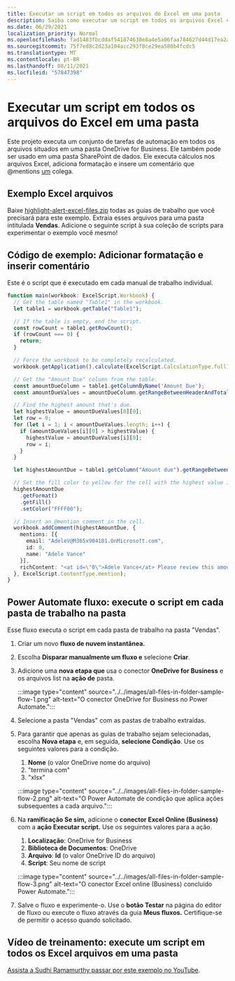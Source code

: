 ```yaml
---
title: Executar um script em todos os arquivos do Excel em uma pasta
description: Saiba como executar um script em todos os arquivos Excel em uma pasta em OneDrive for Business.
ms.date: 06/29/2021
localization_priority: Normal
ms.openlocfilehash: fad1483fbcddaf541874630e8a4e5a06faa784627d44d17ea2ab7ca0af1550a4
ms.sourcegitcommit: 75f7ed8c2d23a104acc293f8ce29ea580b4fcdc5
ms.translationtype: MT
ms.contentlocale: pt-BR
ms.lasthandoff: 08/11/2021
ms.locfileid: "57847398"
---
```

# <a name="run-a-script-on-all-excel-files-in-a-folder"></a>Executar um script em todos os arquivos do Excel em uma pasta

Este projeto executa um conjunto de tarefas de automação em todos os arquivos situados em uma pasta OneDrive for Business. Ele também pode ser usado em uma pasta SharePoint de dados.
Ele executa cálculos nos arquivos Excel, adiciona formatação e insere um comentário que @mentions [um](https://support.microsoft.com/office/90701709-5dc1-41c7-aa48-b01d4a46e8c7) colega.

## <a name="sample-excel-files"></a>Exemplo Excel arquivos

Baixe <a href="https://github.com/OfficeDev/office-scripts-docs/blob/master/docs/resources/samples/highlight-alert-excel-files.zip?raw=true">highlight-alert-excel-files.zip</a> todas as guias de trabalho que você precisará para este exemplo. Extraia esses arquivos para uma pasta intitulada **Vendas**. Adicione o seguinte script à sua coleção de scripts para experimentar o exemplo você mesmo!

## <a name="sample-code-add-formatting-and-insert-comment"></a>Código de exemplo: Adicionar formatação e inserir comentário

Este é o script que é executado em cada manual de trabalho individual.

```TypeScript
function main(workbook: ExcelScript.Workbook) {
  // Get the table named "Table1" in the workbook.
  let table1 = workbook.getTable("Table1");

  // If the table is empty, end the script.
  const rowCount = table1.getRowCount();
  if (rowCount === 0) {
    return;
  }

  // Force the workbook to be completely recalculated.
  workbook.getApplication().calculate(ExcelScript.CalculationType.full);

  // Get the "Amount Due" column from the table.
  const amountDueColumn = table1.getColumnByName('Amount Due');
  const amountDueValues = amountDueColumn.getRangeBetweenHeaderAndTotal().getValues();

  // Find the highest amount that's due.
  let highestValue = amountDueValues[0][0];
  let row = 0;
  for (let i = 1; i < amountDueValues.length; i++) {
    if (amountDueValues[i][0] > highestValue) {
      highestValue = amountDueValues[i][0];
      row = i;
    }
  }

  let highestAmountDue = table1.getColumn("Amount due").getRangeBetweenHeaderAndTotal().getRow(row);

  // Set the fill color to yellow for the cell with the highest value in the "Amount Due" column.
  highestAmountDue
    .getFormat()
    .getFill()
    .setColor("FFFF00");

  // Insert an @mention comment in the cell.
  workbook.addComment(highestAmountDue, {
    mentions: [{
      email: "AdeleV@M365x904181.OnMicrosoft.com",
      id: 0,
      name: "Adele Vance"
    }],
    richContent: "<at id=\"0\">Adele Vance</at> Please review this amount"
  }, ExcelScript.ContentType.mention);
}
```

## <a name="power-automate-flow-run-the-script-on-every-workbook-in-the-folder"></a>Power Automate fluxo: execute o script em cada pasta de trabalho na pasta

Esse fluxo executa o script em cada pasta de trabalho na pasta "Vendas".

1. Criar um novo **fluxo de nuvem instantânea.**
1. Escolha **Disparar manualmente um fluxo e** selecione **Criar**.
1. Adicione uma **nova etapa que** usa o conector **OneDrive for Business** e os arquivos list na **ação de** pasta.

    :::image type="content" source="../../images/all-files-in-folder-sample-flow-1.png" alt-text="O conector OneDrive for Business no Power Automate.":::
1. Selecione a pasta "Vendas" com as pastas de trabalho extraídas.
1. Para garantir que apenas as guias de trabalho sejam selecionadas, escolha **Nova etapa** e, em seguida, **selecione Condição**. Use os seguintes valores para a condição.
    1. **Nome** (o valor OneDrive nome do arquivo)
    1. "termina com"
    1. "xlsx"

    :::image type="content" source="../../images/all-files-in-folder-sample-flow-2.png" alt-text="O Power Automate de condição que aplica ações subsequentes a cada arquivo.":::
1. Na **ramificação Se sim,** adicione o **conector Excel Online (Business)** com a **ação Executar script.** Use os seguintes valores para a ação.
    1. **Localização**: OneDrive for Business
    1. **Biblioteca de Documentos**: OneDrive
    1. **Arquivo**: **Id** (o valor OneDrive ID do arquivo)
    1. **Script**: Seu nome de script

    :::image type="content" source="../../images/all-files-in-folder-sample-flow-3.png" alt-text="O conector Excel online (Business) concluído Power Automate.":::
1. Salve o fluxo e experimente-o. Use o **botão Testar** na página do editor de fluxo ou execute o fluxo através da guia **Meus fluxos.** Certifique-se de permitir o acesso quando solicitado.

## <a name="training-video-run-a-script-on-all-excel-files-in-a-folder"></a>Vídeo de treinamento: execute um script em todos os Excel arquivos em uma pasta

[Assista a Sudhi Ramamurthy passar por este exemplo no YouTube](https://youtu.be/xMg711o7k6w).
